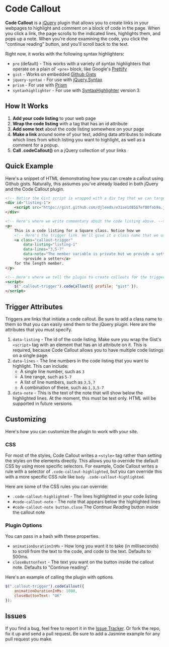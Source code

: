 # Code Callout

**Code Callout** is a [jQuery](http://jquery.com) plugin that allows you to create links
in your webpages to highlight and comment on a block of code in the page.  When you click a link, the page scrolls to the indicated lines, highlights them, and pops up a note.  When you're done examining the code, you click the "continue reading" button, and you'll scroll back to the text.

Right now, it works with the following syntax highlighters:

* `pre` (default) - This works with a variety of syntax highlighters that operate on a plain ol' `<pre>` block, like Google's [Prettify](http://code.google.com/p/google-code-prettify/)
* `gist` - Works on embedded [Github Gists](https://gist.github.com/)
* `jquery-syntax` - For use with [jQuery.Syntax](http://www.codeotaku.com/projects/jquery-syntax/index.en)
* `prism` - For use with [Prism](http://prismjs.com/)
* `syntaxhighlighter` - For use with [SyntaxHighlighter](http://alexgorbatchev.com/SyntaxHighlighter) version 3

## How It Works

1. **Add your code listing** to your web page
2. **Wrap the code listing** with a tag that has an id attribute
3. **Add some text** about the code listing somewhere on your page
4. **Make a link** around some of your text, adding data attributes to indicate which lines from which listing you want to highlight, as well as a comment for a popup.
5. **Call .codeCallout()** on a jQuery collection of your links

## Quick Example

Here's a snippet of HTML demonstrating how you can create a callout using Github gists.  Naturally, this assumes you've already loaded in both jQuery and the Code Callout plugin.

```html
<!-- Notice the Gist script is wrapped with a div tag that we can target by id. -->
<div id="listing-1">
    <script src="https://gist.github.com/djleeds/e31ae1d8567ef00fab9a.js"></script>
</div>

<!-- Here's where we write commentary about the code listing above. -->
<p>
    This is a code listing for a Square class. Notice how we
    <!-- Here's the trigger link. We'll give it a class name that we use in the call to the plugin below. -->
    <a class="callout-trigger"
        data-listing="listing-1"
        data-lines="3,5-7"
        data-note="The member variable is private but we provide a setter."
        >provide a setter</a>
    for the length member.
</p>

<!-- Here's where we tell the plugin to create callouts for the trigger links, which we hooked by class name. -->
<script>
    $(".callout-trigger").codeCallout({ profile: "gist" });
</script>
```

## Trigger Attributes

Triggers are links that initiate a code callout.  Be sure to add a class name to them so that you can easily send them to the jQuery plugin.  Here are the attributes that you must specify.

1. ``data-listing`` - The id of the code listing.  Make sure you wrap the Gist's ``<script>`` tag with an element that has an id attribute on it.  This is required, because Code Callout allows you to have multiple code listings on a single page.
2. ``data-lines`` - The line numbers in the code listing that you want to highlight. This can include:
    - A single line number, such as ``3``
    - A line range, such as ``5-7``
    - A list of line numbers, such as ``3,5,7``
    - A combination of these, such as ``1,3,5-7``
3. ``data-note`` - This is the text of the note that will show below the highlighted lines. At the moment, this must be text only. HTML will be supported in future versions.

## Customizing

Here's how you can customize the plugin to work with your site.

### CSS

For most of the styles, Code Callout writes a ``<style>`` tag rather than setting the styles on the elements directly. This allows you to override the default CSS by using more specific selectors. For example, Code Callout writes a rule with a selector of ``.code-callout-highlighted``, but you can override this with a more specific CSS rule like ``body .code-callout-highlighted``.

Here are some of the CSS rules you can override:

- ``.code-callout-highlighted`` - The lines highlighted in your code listing
- ``#code-callout-note`` - The note that appears below the highlighted lines
- ``#code-callout-note button.close`` The *Continue Reading* button inside the callout note

### Plugin Options

You can pass in a hash with these properties.

- ``animationDurationInMs`` - How long you want it to take (in milliseconds) to scroll from the text to the code, and code to the text. Defaults to 500ms.
- ``closeButtonText`` -  The text you want on the button inside the callout note.  Defaults to "Continue reading".

Here's an example of calling the plugin with options.

```js
$(".callout-trigger").codeCallout({
    animationDurationInMs: 1000,
    closeButtonText: "OK"
});
```

## Issues

If you find a bug, feel free to report it in the [Issue Tracker](https://github.com/djleeds/code-callout/issues).  Or fork the repo, fix it up and send a pull request. Be sure to add a Jasmine example for any pull request you make.
